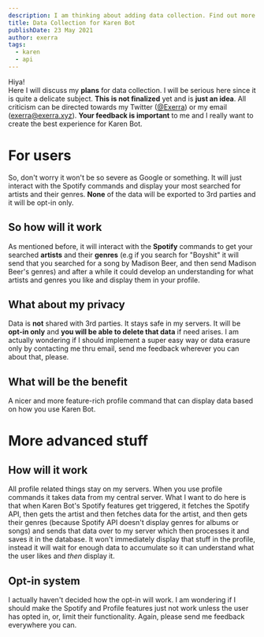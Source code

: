 ```yaml
---
description: I am thinking about adding data collection. Find out more details in this post.
title: Data Collection for Karen Bot
publishDate: 23 May 2021
author: exerra
tags:
  - karen
  - api
---
```

Hiya!\
Here I will discuss my **plans** for data collection. I will be serious here since it is quite a delicate subject. **This is not finalized** yet and is **just an idea**. All criticism can be directed towards my Twitter ([](https://twitter.com/Exerra)[@Exerra](https://twitter.com/Exerra)) or my email ([exerra@exerra.xyz](mailto:exerra@exerra.xyz)). **Your feedback is important** to me and I really want to create the best experience for Karen Bot.

# For users

So, don't worry it won't be so severe as Google or something. It will just interact with the Spotify commands and display your most searched for artists and their genres. **None** of the data will be exported to 3rd parties and it will be opt-in only.

## So how will it work

As mentioned before, it will interact with the **Spotify** commands to get your searched **artists** and their **genres** (e.g if you search for "Boyshit" it will send that you searched for a song by Madison Beer, and then send Madison Beer's genres) and after a while it could develop an understanding for what artists and genres you like and display them in your profile.

## What about my privacy

Data is **not** shared with 3rd parties. It stays safe in my servers. It will be **opt-in only** and **you will be able to delete that data** if need arises. I am actually wondering if I should implement a super easy way or data erasure only by contacting me thru email, send me feedback wherever you can about that, please.

## What will be the benefit

A nicer and more feature-rich profile command that can display data based on how you use Karen Bot.

# More advanced stuff

## How will it work

All profile related things stay on my servers. When you use profile commands it takes data from my central server. What I want to do here is that when Karen Bot's Spotify features get triggered, it fetches the Spotify API, then gets the artist and then fetches data for the artist, and then gets their genres (because Spotify API doesn't display genres for albums or songs) and sends that data over to my server which then processes it and saves it in the database. It won't immediately display that stuff in the profile, instead it will wait for enough data to accumulate so it can understand what the user likes and *then* display it.

## Opt-in system

I actually haven't decided how the opt-in will work. I am wondering if I should make the Spotify and Profile features just not work unless the user has opted in, or, limit their functionality. Again, please send me feedback everywhere you can.